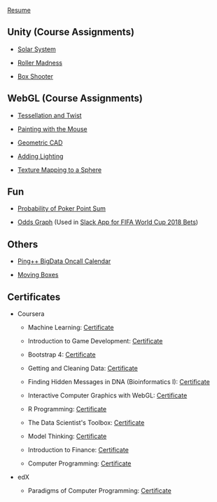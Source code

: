 [Resume](/resume/kai_wang_resume.pdf)

## Unity (Course Assignments)

* [Solar System](/unity/Solar%20System/index.html)

* [Roller Madness](/unity/Roller%20Madness/index.html)

* [Box Shooter](/unity/Box%20Shooter/index.html)

##  WebGL (Course Assignments)

* [Tessellation and Twist](/webgl/tessellation_twist.html)

* [Painting with the Mouse](/webgl/painting_with_the_mouse.html)

* [Geometric CAD](/webgl/geometric_cad.html)

* [Adding Lighting](/webgl/lighting.html)

* [Texture Mapping to a Sphere](/webgl/texture_mapping.html)

## Fun

* [Probability of Poker Point Sum](/fun/pokers.html)

* [Odds Graph](/fun/world_cup_2018_odds.html?other_total=200.0&same_total=185.0) (Used in [Slack App for FIFA World Cup 2018 Bets](https://github.com/charles-wangkai/betbot_worldcup2018))

## Others

* [Ping++ BigData Oncall Calendar](/others/pingxx_bigdata_oncall_calendar.html)

* [Moving Boxes](/others/moving_boxes.html)

## Certificates

* Coursera
    
    * Machine Learning: [Certificate](/certificates/certificate_machine_learning.pdf)

    * Introduction to Game Development: [Certificate](/certificates/certificate_game_development.pdf)

    * Bootstrap 4: [Certificate](/certificates/certificate_bootstrap.pdf)

    * Getting and Cleaning Data: [Certificate](/certificates/certificate_getting_and_cleaning_data.pdf)

    * Finding Hidden Messages in DNA (Bioinformatics I): [Certificate](/certificates/certificate_bioinformatics_1.pdf)

    * Interactive Computer Graphics with WebGL: [Certificate](/certificates/certificate_webgl.pdf)

    * R Programming: [Certificate](/certificates/certificate_r_programming.pdf)

    * The Data Scientist's Toolbox: [Certificate](/certificates/certificate_data_scientist_toolbox.pdf)

    * Model Thinking: [Certificate](/certificates/certificate_model_thinking.pdf)

    * Introduction to Finance: [Certificate](/certificates/certificate_finance.pdf)

    * Computer Programming: [Certificate](/certificates/certificate_computer_programming.pdf)

* edX

    * Paradigms of Computer Programming: [Certificate](https://courses.edx.org/certificates/c952c7addbe34438a45c316752969049)
